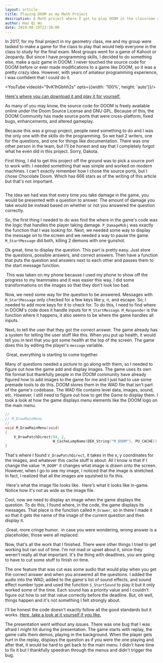```yaml
---
layout: article
title: Playing DOOM as my Math Project
description: A Math project where I got to play DOOM in the classroom and answer math question to study for a test.
author: Hao Qi Wu
date: 2019-08-10T22:30:00
---
```


In 2017, for my final project in my geometry class, me and my group were tasked to make a game for the class to play that would help everyone in the class to study for the final exam. Most groups went for a game of Kahoot or Jeopardy. But since I have programming skills, I decided to do something else, make a quiz game in DOOM. I never touched the source code for DOOM before or ever made modifications to a game like DOOM, so it was a pretty crazy idea. However, with years of amateur programming experience, I was confident that I could do it.

<YouTube videoId="9vK1hGbhh2s" opts={{width: '100%', height: 'auto'}}/>

[Here's where you can download it and play it for yourself.](https://github.com/yourWaifu/quiz-game-doom-mod/releases)

As many of you may know, the source code for DOOM is freely available online under the Doom Source License and GNU GPL. Because of this, the DOOM Community has made source ports that were cross-platform, fixed bugs, enhancements, and altered gameplay.

Because this was a group project, people need something to do and I was the only one with the skills do the programming. So we had 2 writers, one for the questions, and one for things like documentation. There was one other person in the team, but I'll be honest and say that I completely forgot what he even did in this project. Sorry, Dakota.

First thing, I did to get this project off the ground was to pick a source port to work with. I needed something that was simple and worked on modern machines. I can't exactly remember how I chose the source ports, but I chose Chocolate Doom. Which has 666 stars as of the writing of this article but that's not important.

<Image src="/images/2019-8-doom666stars.png" alt="" width={563} height={51} />

The idea we had was that every time you take damage in the game, you would be presented with a question to answer. The amount  of damage you take would be instead based on whether or not you answered the question correctly.

So, the first thing I needed to do was find the where in the game's code was the logic that handles the player taking damage. ``P_DamageMobj`` was exactly the function that I was looking for. Next, we needed some way to display the message on to the screen and we needed a way to pause the game. ``M_StartMessage`` did both, killing 2 demons with one gunshot.

Ok great, time to display the question. This part is pretty easy. Just store the questions, possible answers, and correct answers. Then have a function that puts the question and answers next to each other and passes them to the start message function.

<Image src="/images/2019-8-doom-question.jpg" alt="" width={1280} height={400}/>
This was taken on my phone because I used my phone to show off the progress to my teammates and it was easier this way. I did some transformations on the images so that they don't look too bad.

Now, we need some way for the question to be answered. Messages with ``M_StartMessage`` only checked for a few keys like y, n, and escape. So, I needed to add more keys for it to check for. To do this, I need to find where in DOOM's code does it handle inputs for ``M_StartMessage``. ``M_Responder`` is the function where it happens, it also seems to be where the game handles all inputs.

Next, to tell the user that they got the correct answer. The game already has a system for telling the user stuff like this. When you put up health, it would tell you in text that you got some health at the top of the screen. The game does this by editing the player's ``message`` variable.

<Image src="/images/2019-8-doom-player-message.jpg" alt="" width={1280} height={71}/>
Great, everything is starting to come together.

Many of questions needed a picture to go along with them, so I needed to figure out how the game add and display images. The game uses its own file format but thankfully people in the DOOM community have already figured how to add images to the game for me and I just had to use some premade tools to do this. DOOM stores them in the WAD file that isn't part of the game's codebase. The WAD file contains level data, images, sound, etc. However, I still need to figure out how to get the Game to display them. I took a look at how the game displays menu elements like the DOOM logo on the main menu.

```c
//
// M_DrawMainMenu
//
void M_DrawMainMenu(void)
{
    V_DrawPatchDirect(94, 2,
                      W_CacheLumpName(DEH_String("M_DOOM"), PU_CACHE));
}
```
That's where I found ``V_DrawPatchDirect``, it takes in the x, y coordinates for the images, and whatever this cache stuff is about. All I know is that if I change the value ``"M_DOOM"`` it changes what image is drawn onto the screen. However, when I go to see my image, I noticed that the image is stretched. In fact, I realized that all the images are squished to fix this.

<Image src="/images/2019-8-doom-title-raw.png" alt="" width={320} height={200}/>
Here's what the image file looks like.

<Image src="/images/2019-8-doom-title.jpg" alt="" width={1280} height={960}/>
Here's what it looks like in-game. Notice how it's not as wide as the image file.

Cool, now we need to display an image when the game displays the question. To do this, I found where, in the code, the game displays its messages. That place is the function called ``M_Drawer``, so in there I made it so that it gets the name of the image of the current question and then display it.

<Image src="/images/2019-8-doom-mixtape.jpg" alt="" width={1280} height={960}/>
Great, more cringe humor.

<Image src="/images/2019-8-doom-question2.jpg" alt="" width={1280} height={805}/>
 in case you were wondering, wrong answer is a placeholder, those were all replaced.

Now, that's all the work that I finished. There were other things I tried to get working but ran out of time. I'm not mad or upset about it, since they weren't really all that important. It's the thing with deadlines, you are going to have to cut some stuff to finish on time.

The one feature that was cut was some audio that would play when you get the correct answer and when you answered all the questions. I added the audio into the WAD, added to the game's list of sound effects, and sound effect number type and used the function ``S_StartSound`` to play it but it only worked some of the time. Each sound has a priority value and I couldn't figure out how to set that value correctly before the deadline. But, oh well, things happen and it's not something I felt strongly about.

I'll be honest the code doesn't exactly follow all the good standards but it works. [Here, take a look at it yourself if you like.](https://github.com/yourWaifu/quiz-game-doom-mod/commit/130f90faac1871c4dd9d47a8f9264ede5fed4bca)

The presentation went without any issues. There was one bug that I was afraid I might hit during the presentation. The game starts with replay, the game calls them demos, playing in the background. When the player gets hurt in the replay, displays the question as if you were the one playing and after that, it would be hard to get back to the main menu. I didn't have time to fix it but I thankfully speedran through the menus and didn't trigger the bug.